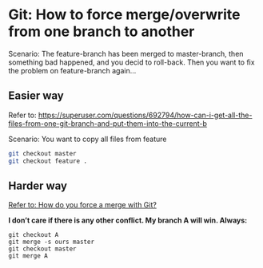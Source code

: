 # Git: How to force merge/overwrite from one branch to another

Scenario:
The feature-branch has been merged to master-branch, then something bad happened, and you decid to roll-back. Then you want to fix the problem on feature-branch again...


## Easier way

Refer to: https://superuser.com/questions/692794/how-can-i-get-all-the-files-from-one-git-branch-and-put-them-into-the-current-b

Scenario: You want to copy all files from feature 
```sh
git checkout master
git checkout feature .
```


## Harder way

[Refer to: How do you force a merge with Git?](https://www.quora.com/How-do-you-force-a-merge-with-Git)

**I don’t care if there is any other conflict. My branch A will win. Always:**
```
git checkout A
git merge -s ours master
git checkout master
git merge A
```
